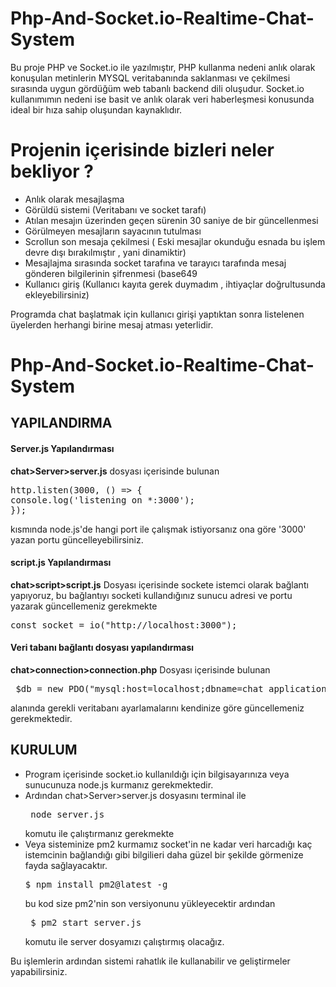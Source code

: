 # Php-And-Socket.io-Realtime-Chat-System
Bu proje PHP ve Socket.io ile yazılmıştır, PHP kullanma nedeni anlık olarak konuşulan metinlerin MYSQL veritabanında saklanması ve çekilmesi sırasında uygun gördüğüm web tabanlı
backend dili oluşudur.
Socket.io  kullanımımın nedeni ise  basit ve anlık olarak veri haberleşmesi konusunda ideal bir hıza sahip oluşundan kaynaklıdır.

# Projenin içerisinde bizleri neler bekliyor ?
- Anlık olarak mesajlaşma
- Görüldü sistemi (Veritabanı ve socket tarafı)
- Atılan mesajın üzerinden geçen sürenin 30 saniye de bir güncellenmesi
- Görülmeyen mesajların sayacının tutulması
- Scrollun son mesaja çekilmesi ( Eski mesajlar okunduğu esnada bu işlem devre dışı bırakılmıştır , yani dinamiktir)
- Mesajlajma sırasında socket tarafına ve tarayıcı tarafında mesaj gönderen bilgilerinin şifrenmesi (base649
- Kullanıcı giriş (Kullanıcı kayıta gerek duymadım , ihtiyaçlar doğrultusunda ekleyebilirsiniz)

Programda chat başlatmak için kullanıcı girişi yaptıktan sonra listelenen üyelerden herhangi birine mesaj atması yeterlidir.
# Php-And-Socket.io-Realtime-Chat-System

## YAPILANDIRMA
#### Server.js Yapılandırması
**chat>Server>server.js** dosyası içerisinde bulunan
<pre>
http.listen(3000, () => {
console.log('listening on *:3000');
}); </pre> 
kısmında node.js'de hangi port ile çalışmak istiyorsanız ona göre '3000' yazan portu güncelleyebilirsiniz.

#### script.js Yapılandırması
**chat>script>script.js** Dosyası içerisinde sockete istemci olarak bağlantı yapıyoruz, bu bağlantıyı socketi kullandığınız sunucu adresi ve portu yazarak güncellemeniz gerekmekte 
<pre>
const socket = io("http://localhost:3000");
</pre>

#### Veri tabanı bağlantı dosyası yapılandırması
**chat>connection>connection.php**
Dosyası içerisinde bulunan
<pre>
 $db = new PDO("mysql:host=localhost;dbname=chat_application",'root','');
</pre>
alanında gerekli veritabanı ayarlamalarını kendinize göre güncellemeniz gerekmektedir.


## KURULUM
<ul>
  <li> Program içerisinde socket.io kullanıldığı için bilgisayarınıza veya sunucunuza node.js kurmanız gerekmektedir. </li>
  <li> Ardından chat>Server>server.js dosyasını terminal ile <pre> node server.js</pre> komutu ile çalıştırmanız gerekmekte </li>
  <li> Veya sisteminize pm2 kurmamız socket'in ne kadar veri harcadığı kaç istemcinin bağlandığı gibi bilgilieri daha güzel bir şekilde görmenize fayda sağlayacaktır. <pre>$ npm install pm2@latest -g  </pre> </li>
  bu kod size pm2'nin son versiyonunu yükleyecektir ardından <pre> $ pm2 start server.js </pre>
  komutu ile server dosyamızı çalıştırmış olacağız.
</ul>
Bu işlemlerin ardından sistemi rahatlık ile kullanabilir ve geliştirmeler yapabilirsiniz.

